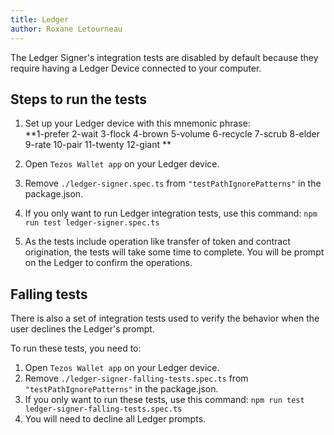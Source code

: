 ```yaml
---
title: Ledger
author: Roxane Letourneau
---
```


The Ledger Signer's integration tests are disabled by default because they require having a Ledger Device connected to your computer.

## Steps to run the tests

1. Set up your Ledger device with this mnemonic phrase:  
**1-prefer 
2-wait 
3-flock 
4-brown 
5-volume 
6-recycle 
7-scrub 
8-elder 
9-rate 
10-pair 
11-twenty 
12-giant **

2. Open `Tezos Wallet app` on your Ledger device.
3. Remove `./ledger-signer.spec.ts` from `"testPathIgnorePatterns"` in the package.json.
4. If you only want to run Ledger integration tests, use this command: `npm run test ledger-signer.spec.ts`
5. As the tests include operation like transfer of token and contract origination, the tests will take some time to complete. You will be prompt on the Ledger to confirm the operations.

## Falling tests

There is also a set of integration tests used to verify the behavior when the user declines the Ledger's prompt.

To run these tests, you need to:

1. Open `Tezos Wallet app` on your Ledger device.
2. Remove `./ledger-signer-falling-tests.spec.ts` from `"testPathIgnorePatterns"` in the package.json.
3. If you only want to run these tests, use this command: `npm run test ledger-signer-falling-tests.spec.ts`
4. You will need to decline all Ledger prompts.